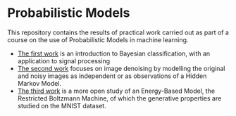 # Probabilistic Models

This repository contains the results of practical work carried out as part of a course on the use of Probabilistic Models in machine learning.
* [The first work](./BayesianClassification) is an introduction to Bayesian classification, with an application to signal processing
* [The second work](./ImageSegmentation) focuses on image denoising by modelling the original and noisy images as independent or as observations of a Hidden Markov Model.
* [The third work](./RBM) is a more open study of an Energy-Based Model, the Restricted Boltzmann Machine, of which the generative properties are studied on the MNIST dataset.
